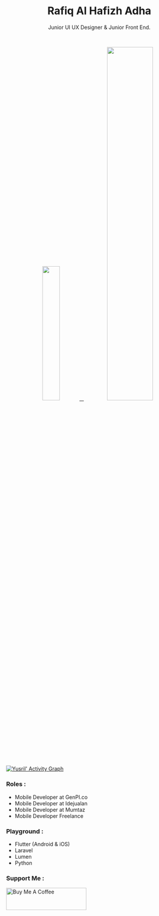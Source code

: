 <h1 align="center">
  <b>Rafiq Al Hafizh Adha</b>
</h1>
<p align="center">
   Junior UI UX Designer & Junior Front End.
 </p>
<br/>
<p align="center">
  <a href="https://rafiq.uisax.com/">
    <img width="30.5%" src="https://github-contribution-stats.vercel.app/api/?username=rafiqola" />
    &nbsp;
    <img width="49.5%" src="https://github-readme-streak-stats.herokuapp.com?user=rafiqola&theme=radical&hide_border=true" />
  </a>
</p>

[![Yusril' Activity Graph](https://activity-graph.herokuapp.com/graph?username=rafiqola&custom_title=Yusril's%20Contribution%20Graph&theme=radical&bg_color=282828&hide_border=true&line=d1a01f&point=c58545)](https://rafiq.uisax.com/)

### Roles :
- Mobile Developer at GenPI.co
- Mobile Developer at Idejualan
- Mobile Developer at Mumtaz
- Mobile Developer Freelance

### Playground :
- Flutter (Android & iOS)
- Laravel
- Lumen
- Python

### Support Me :
<a href="https://www.buymeacoffee.com/leeyurani" target="_blank"><img src="https://cdn.buymeacoffee.com/buttons/v2/default-yellow.png" alt="Buy Me A Coffee" style="height: 60px !important;width: 217px !important;" ></a>
